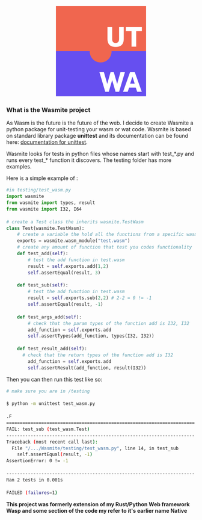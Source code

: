 <p align="center">
  <img src="images/logo.svg"/>
</p> 

### What is the Wasmite project
As Wasm is the future is the future of the web. I decide to create Wasmite a python package for unit-testing your wasm or wat code. Wasmite is based on standard library package **unittest** and its documentation can be found here: [documentation for unittest](https://docs.python.org/3/library/unittest.html).

Wasmite looks for tests in python files whose names start with test_\*.py and runs every test_\* function it discovers. The testing folder has more examples.

Here is a simple example of :
```python
#in testing/test_wasm.py
import wasmite
from wasmite import types, result
from wasmite import I32, I64

# create a Test class the inherits wasmite.TestWasm
class Test(wasmite.TestWasm):
    # create a variable the hold all the functions from a specific wasm file.
    exports = wasmite.wasm_module("test.wasm")
    # create any amount of function that test you codes functionality
    def test_add(self):
        # test the add function in test.wasm
        result = self.exports.add(1,2)
        self.assertEqual(result, 3) 
        
    def test_sub(self):
        # test the add function in test.wasm
        result = self.exports.sub(2,2) # 2-2 = 0 != -1
        self.assertEqual(result, -1) 

    def test_args_add(self):
        # check that the param types of the function add is I32, I32
        add_function = self.exports.add
        self.assertTypes(add_function, types(I32, I32))
        
    def test_result_add(self):
      # check that the return types of the function add is I32
        add_function = self.exports.add
        self.assertResult(add_function, result(I32))
```
Then you can then run this test like so:
```bash
# make sure you are in /testing

$ python -m unittest test_wasm.py

.F
======================================================================
FAIL: test_sub (test_wasm.Test)
----------------------------------------------------------------------
Traceback (most recent call last):
  File "/.../Wasmite/testing/test_wasm.py", line 14, in test_sub
    self.assertEqual(result, -1)
AssertionError: 0 != -1

----------------------------------------------------------------------
Ran 2 tests in 0.001s

FAILED (failures=1)
```

**This project was formerly extension of my Rust/Python Web framework Wasp and some section of the code my refer to it's earlier name Native** 